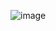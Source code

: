 ![image](https://github.com/shruti3032/Learning/assets/78202217/154cd46a-c760-4210-8a19-347d6e1b5b60)
